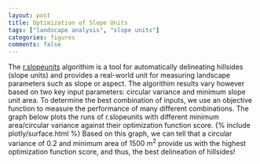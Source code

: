 ```yaml
---
layout: post
title: Optimization of Slope Units
tags: ["landscape analysis", "slope units"]
categories: figures
comments: false
---
```


The [r.slopeunits](http://geomorphology.irpi.cnr.it/tools/slope-units) algorithim is a tool for automatically delineating hillsides (slope units) and provides a real-world unit for measuring landscape parameters such as slope or aspect. The algorithim results vary however based on two key input parameters: circular variance and minimum slope unit area. To determine the best combination of inputs, we use an objective function to measure the performance of many different combinations. The graph below plots the runs of r.slopeunits with different minimum area/circular variance against their optimization function score.
{% include plotly/surface.html %}
Based on this graph, we can tell that a circular variance of 0.2 and minimum area of 1500 m<sup>2</sup> provide us with the highest optimization function score, and thus, the best delineation of hillsides!